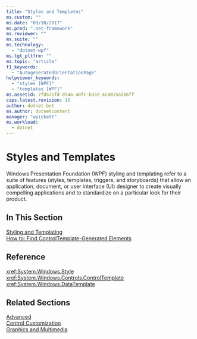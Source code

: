 ```yaml
---
title: "Styles and Templates"
ms.custom: ""
ms.date: "03/30/2017"
ms.prod: ".net-framework"
ms.reviewer: ""
ms.suite: ""
ms.technology: 
  - "dotnet-wpf"
ms.tgt_pltfrm: ""
ms.topic: "article"
f1_keywords: 
  - "AutogeneratedOrientationPage"
helpviewer_keywords: 
  - "styles [WPF]"
  - "templates [WPF]"
ms.assetid: 7fd571fd-d54a-40fc-b332-4c4015a5b6ff
caps.latest.revision: 15
author: dotnet-bot
ms.author: dotnetcontent
manager: "wpickett"
ms.workload: 
  - dotnet
---
```

# Styles and Templates
Windows Presentation Foundation (WPF) styling and templating refer to a suite of features (styles, templates, triggers, and storyboards) that allow an application, document, or user interface (UI) designer to create visually compelling applications and to standardize on a particular look for their product.  
  
## In This Section  
 [Styling and Templating](../../../../docs/framework/wpf/controls/styling-and-templating.md)  
  [How to: Find ControlTemplate-Generated Elements](../../../../docs/framework/wpf/controls/how-to-find-controltemplate-generated-elements.md)  
  
## Reference  
 <xref:System.Windows.Style>  
  <xref:System.Windows.Controls.ControlTemplate>  
  <xref:System.Windows.DataTemplate>  
  
## Related Sections  
 [Advanced](../../../../docs/framework/wpf/advanced/index.md)  
  [Control Customization](../../../../docs/framework/wpf/controls/control-customization.md)  
  [Graphics and Multimedia](../../../../docs/framework/wpf/graphics-multimedia/index.md)

